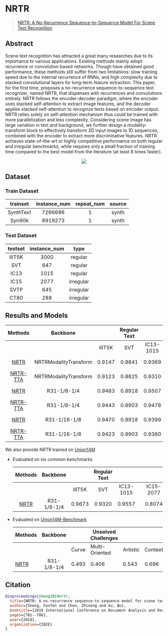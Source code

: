 # NRTR

> [NRTR: A No-Recurrence Sequence-to-Sequence Model For Scene Text Recognition](https://arxiv.org/abs/1806.00926)

<!-- [ALGORITHM] -->

## Abstract

Scene text recognition has attracted a great many researches due to its importance to various applications. Existing methods mainly adopt recurrence or convolution based networks. Though have obtained good performance, these methods still suffer from two limitations: slow training speed due to the internal recurrence of RNNs, and high complexity due to stacked convolutional layers for long-term feature extraction. This paper, for the first time, proposes a no-recurrence sequence-to-sequence text recognizer, named NRTR, that dispenses with recurrences and convolutions entirely. NRTR follows the encoder-decoder paradigm, where the encoder uses stacked self-attention to extract image features, and the decoder applies stacked self-attention to recognize texts based on encoder output. NRTR relies solely on self-attention mechanism thus could be trained with more parallelization and less complexity. Considering scene image has large variation in text and background, we further design a modality-transform block to effectively transform 2D input images to 1D sequences, combined with the encoder to extract more discriminative features. NRTR achieves state-of-the-art or highly competitive performance on both regular and irregular benchmarks, while requires only a small fraction of training time compared to the best model from the literature (at least 8 times faster).

<div align=center>
<img src="https://user-images.githubusercontent.com/22607038/142797203-d9df6c35-868f-4848-8261-c286751fd342.png"/>
</div>

## Dataset

### Train Dataset

| trainset  | instance_num | repeat_num | source |
| :-------: | :----------: | :--------: | :----: |
| SynthText |   7266686    |     1      | synth  |
|  Syn90k   |   8919273    |     1      | synth  |

### Test Dataset

| testset | instance_num |   type    |
| :-----: | :----------: | :-------: |
| IIIT5K  |     3000     |  regular  |
|   SVT   |     647      |  regular  |
|  IC13   |     1015     |  regular  |
|  IC15   |     2077     | irregular |
|  SVTP   |     645      | irregular |
|  CT80   |     288      | irregular |

## Results and Models

|                        Methods                         |       Backbone        |        | Regular Text |           |     |           | Irregular Text |        |                         download                         | Batch Size |
| :----------------------------------------------------: | :-------------------: | :----: | :----------: | :-------: | :-: | :-------: | :------------: | :----: | :------------------------------------------------------: | :--------: |
|                                                        |                       | IIIT5K |     SVT      | IC13-1015 |     | IC15-2077 |      SVTP      |  CT80  |                                                          |            |
| [NRTR](/configs/textrecog/nrtr/nrtr_modality-transform_6e_st_mj.py) | NRTRModalityTransform | 0.9147 |    0.8841    |  0.9369   |     |  0.7246   |     0.7783     | 0.7500 | [model](https://download.openmmlab.com/mmocr/textrecog/nrtr/nrtr_modality-transform_6e_st_mj/nrtr_modality-transform_6e_st_mj_20220916_103322-bd9425be.pth) \| [log](https://download.openmmlab.com/mmocr/textrecog/nrtr/nrtr_modality-transform_6e_st_mj/20220916_103322.log) |   1xb384   |
| [NRTR-TTA](/configs/textrecog/nrtr/nrtr_modality-transform_6e_st_mj.py) | NRTRModalityTransform | 0.9123 |    0.8825    |  0.9310   |     |  0.7492   |     0.7798     | 0.7535 |                                                          |   1xb384   |
| [NRTR](/configs/textrecog/nrtr/nrtr_resnet31-1by8-1by4_6e_st_mj.py) |      R31-1/8-1/4      | 0.9483 |    0.8918    |  0.9507   |     |  0.7578   |     0.8016     | 0.8889 | [model](https://download.openmmlab.com/mmocr/textrecog/nrtr/nrtr_resnet31-1by8-1by4_6e_st_mj/nrtr_resnet31-1by8-1by4_6e_st_mj_20220916_103322-a6a2a123.pth) \| [log](https://download.openmmlab.com/mmocr/textrecog/nrtr/nrtr_resnet31-1by8-1by4_6e_st_mj/20220916_103322.log) |   1xb384   |
| [NRTR-TTA](/configs/textrecog/nrtr/nrtr_resnet31-1by8-1by4_6e_st_mj.py) |      R31-1/8-1/4      | 0.9443 |    0.8903    |  0.9478   |     |  0.7790   |     0.8078     | 0.8854 |                                                          |   1xb384   |
| [NRTR](/configs/textrecog/nrtr/nrtr_resnet31-1by16-1by8_6e_st_mj.py) |     R31-1/16-1/8      | 0.9470 |    0.8918    |  0.9399   |     |  0.7376   |     0.7969     | 0.8854 | [model](https://download.openmmlab.com/mmocr/textrecog/nrtr/nrtr_resnet31-1by16-1by8_6e_st_mj/nrtr_resnet31-1by16-1by8_6e_st_mj_20220920_143358-43767036.pth) \| [log](https://download.openmmlab.com/mmocr/textrecog/nrtr/nrtr_resnet31-1by16-1by8_6e_st_mj/20220920_143358.log) |   1xb384   |
| [NRTR-TTA](/configs/textrecog/nrtr/nrtr_resnet31-1by16-1by8_6e_st_mj.py) |     R31-1/16-1/8      | 0.9423 |    0.8903    |  0.9360   |     |  0.7641   |     0.8016     | 0.8854 |                                                          |   1xb384   |

We also provide NRTR trained on [Union14M](https://github.com/Mountchicken/Union14M)

- Evaluated on six common benchmarks

  |                             Methods                              |  Backbone   |        | Regular Text |           |     |           | Irregular Text |        | download                                                           |
  | :--------------------------------------------------------------: | :---------: | :----: | :----------: | :-------: | :-: | :-------: | :------------: | :----: | :----------------------------------------------------------------- |
  |                                                                  |             | IIIT5K |     SVT      | IC13-1015 |     | IC15-2077 |      SVTP      |  CT80  |                                                                    |
  | [NRTR](configs/textrecog/nrtr/nrtr_resnet31-1by8-1by4_union14m.py) | R31-1/8-1/4 | 0.9673 |    0.9320    |  0.9557   |     |  0.8074   |     0.8357     | 0.9201 | [model](https://download.openmmlab.com/mmocr/textrecog/nrtr/nrtr_union14m/nrtr_union14m-606b6cba.pth) |

- Evaluated on [Union14M-Benchmark](https://github.com/Mountchicken/Union14M)

  | Methods                                          |  Backbone   |       | Unsolved Challenges |          |             |     |         | Additional Challenges |            | General | download                                           |
  | ------------------------------------------------ | :---------: | ----- | ------------------- | -------- | ----------- | --- | ------- | --------------------- | ---------- | ------- | -------------------------------------------------- |
  |                                                  |             | Curve | Multi-Oriented      | Artistic | Contextless |     | Salient | Multi-Words           | Incomplete | General |                                                    |
  | [NRTR](configs/textrecog/aster/aster_resnet45_6e_union14m.py) | R31-1/8-1/4 | 0.493 | 0.406               | 0.543    | 0.696       |     | 0.429   | 0.755                 | 0.015      | 0.752   | [model](https://download.openmmlab.com/mmocr/textrecog/nrtr/nrtr_union14m/nrtr_union14m-606b6cba.pth) |

## Citation

```bibtex
@inproceedings{sheng2019nrtr,
  title={NRTR: A no-recurrence sequence-to-sequence model for scene text recognition},
  author={Sheng, Fenfen and Chen, Zhineng and Xu, Bo},
  booktitle={2019 International Conference on Document Analysis and Recognition (ICDAR)},
  pages={781--786},
  year={2019},
  organization={IEEE}
}
```
